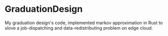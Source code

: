 # GraduationDesign
My graduation design's code, implemented markov approximation in Rust to slove a job-dispatching
and data-redistributing problem on edge cloud. 
